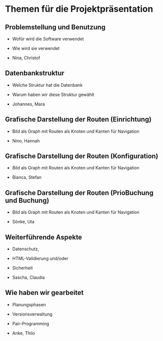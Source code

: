 # Themen für die Projektpräsentation

## Problemstellung und Benutzung

- Wofür wird die Software verwendet
- Wie wird sie verwendet

- Nina, Christof

## Datenbankstruktur

- Welche Struktur hat die Datenbank
- Warum haben wir diese Struktur gewählt

- Johannes, Mara

## Grafische Darstellung der Routen (Einrichtung)

- Bild als Graph mit Routen als Knoten und Kanten für Navigation

- Nino, Hannah

## Grafische Darstellung der Routen (Konfiguration)

- Bild als Graph mit Routen als Knoten und Kanten für Navigation

- Bianca, Stefan

## Grafische Darstellung der Routen (PrioBuchung und Buchung)

- Bild als Graph mit Routen als Knoten und Kanten für Navigation

- Sönke, Uta 

## Weiterführende Aspekte

- Datenschutz,
- HTML-Validierung und/oder
- Sicherheit

- Sascha, Claudia

## Wie haben wir gearbeitet

- Planungsphasen
- Versionsverwaltung
- Pair-Programming

- Anke, Thilo
